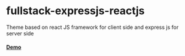# fullstack-expressjs-reactjs

Theme based on react JS framework for client side and express js for server side

#### [Demo](https://sepezh.github.io/fullstack-expressjs-reactjs/src/)
